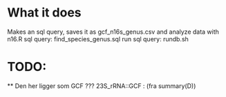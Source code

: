  
# What it does
Makes an sql query, saves it as gcf_n16s_genus.csv and analyze data with n16.R 
sql query:      find_species_genus.sql
run sql query:  rundb.sh



# TODO:
**
Den her ligger som GCF ???
 23S_rRNA::GCF  :  (fra summary(D))